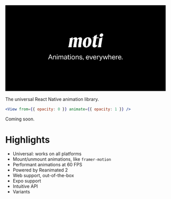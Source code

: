 <img src="/assets/banner.png" />

The universal React Native animation library.

```jsx
<View from={{ opacity: 0 }} animate={{ opacity: 1 }} />
```

Coming soon.

# Highlights

- Universal: works on all platforms
- Mount/unmount animations, like `framer-motion`
- Performant animations at 60 FPS
- Powered by Reanimated 2
- Web support, out-of-the-box
- Expo support
- Intuitive API
- Variants
